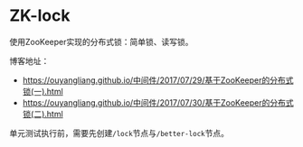# ZK-lock
使用ZooKeeper实现的分布式锁：简单锁、读写锁。

博客地址：

* https://ouyangliang.github.io/中间件/2017/07/29/基于ZooKeeper的分布式锁(一).html
* https://ouyangliang.github.io/中间件/2017/07/30/基于ZooKeeper的分布式锁(二).html

单元测试执行前，需要先创建`/lock`节点与`/better-lock`节点。
